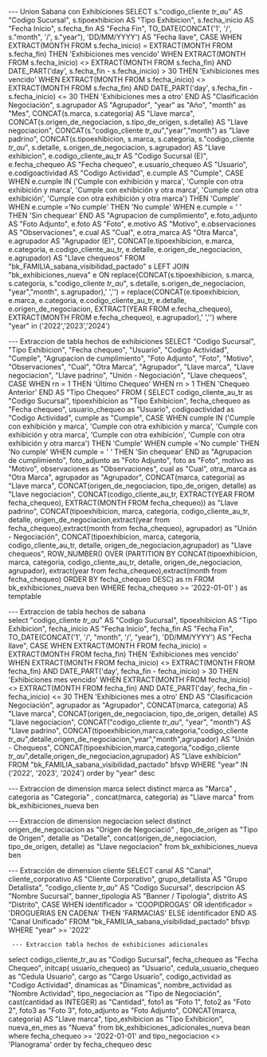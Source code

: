 --- Union Sabana con Exhibiciones
SELECT
    s."codigo_cliente _tr_au_" AS "Codigo Sucursal",
    s.tipoexhibicion AS "Tipo Exhibicion",
    s.fecha_inicio AS "Fecha Inicio",
    s.fecha_fin AS "Fecha Fin",
    TO_DATE(CONCAT('1', '/', s."month", '/', s."year"), 'DD/MM/YYYY') AS "Fecha llave",
    CASE
        WHEN EXTRACT(MONTH FROM s.fecha_inicio) = EXTRACT(MONTH FROM s.fecha_fin) THEN 'Exhibiciones mes vencido'
        WHEN EXTRACT(MONTH FROM s.fecha_inicio) <> EXTRACT(MONTH FROM s.fecha_fin) AND DATE_PART('day', s.fecha_fin - s.fecha_inicio) > 30 THEN 'Exhibiciones mes vencido'
        WHEN EXTRACT(MONTH FROM s.fecha_inicio) <> EXTRACT(MONTH FROM s.fecha_fin) AND DATE_PART('day', s.fecha_fin - s.fecha_inicio) <= 30 THEN 'Exhibiciones mes a otro'
    END AS "Clasificación Negociación",
    s.agrupador AS "Agrupador",
    "year" as "Año",
    "month" as "Mes",
    CONCAT(s.marca, s.categoria) AS "Llave marca",
    CONCAT(s.origen_de_negociacion, s.tipo_de_origen, s.detalle) AS "Llave negociacion",
    CONCAT(s."codigo_cliente _tr_au_","year","month") as "Llave padrino",
    CONCAT(s.tipoexhibicion, s.marca, s.categoria, s."codigo_cliente _tr_au_", s.detalle, s.origen_de_negociacion, s.agrupador) AS "Llave exhibicion",
    e.codigo_cliente_au_tr AS "Codigo Sucursal (E)",
    e.fecha_chequeo AS "Fecha chequeo",
    e.usuario_chequeo AS "Usuario",
    e.codigoactividad AS "Codigo Actividad",
    e.cumple AS "Cumple",
    CASE
        WHEN e.cumple IN ('Cumple con exhibición y marca', 'Cumple con otra exhibición y marca', 'Cumple con exhibición y otra marca', 'Cumple con otra exhibición', 'Cumple con otra exhibición y otra marca') THEN 'Cumple'
        WHEN e.cumple ='No cumple' THEN 'No cumple'
        WHEN e.cumple = ' ' THEN 'Sin chequear'
    END AS "Agrupacion de cumplimiento",
    e.foto_adjunto AS "Foto Adjunto",
    e.foto AS "Foto",
    e.motivo AS "Motivo",
    e.observaciones AS "Observaciones",
    e.cual AS "Cual",
    e.otra_marca AS "Otra Marca",
    e.agrupador AS "Agrupador (E)",
    CONCAT(e.tipoexhibicion, e.marca, e.categoria, e.codigo_cliente_au_tr, e.detalle, e.origen_de_negociacion, e.agrupador) AS "Llave chequeos"
FROM
    "bk_FAMILIA_sabana_visibilidad_pactado" s
LEFT JOIN
    "bk_exhibiciones_nueva" e
ON
    replace(CONCAT(s.tipoexhibicion, s.marca, s.categoria, s."codigo_cliente _tr_au_", s.detalle, s.origen_de_negociacion, "year","month", s.agrupador),' ','')
    =
    replace(CONCAT(e.tipoexhibicion, e.marca, e.categoria, e.codigo_cliente_au_tr, e.detalle, e.origen_de_negociacion,
    EXTRACT(YEAR FROM e.fecha_chequeo), EXTRACT(MONTH FROM e.fecha_chequeo), e.agrupador),' ','')
    where "year" in ('2022','2023','2024')




--- Extraccion de tabla hechos de exhibiciones
SELECT 
    "Codigo Sucursal",
    "Tipo Exhibicion",
    "Fecha chequeo",
    "Usuario",
    "Codigo Actividad",
    "Cumple",
    "Agrupacion de cumplimiento",
    "Foto Adjunto",
    "Foto",
    "Motivo",
    "Observaciones",
    "Cual",
    "Otra Marca",
    "Agrupador",
    "Llave marca",
    "Llave negociacion",
    "Llave padrino",
    "Unión - Negociación",
    "Llave chequeos",
    CASE 
        WHEN rn = 1 THEN 'Último Chequeo'
        WHEN rn > 1 THEN 'Chequeo Anterior'
    END AS "Tipo Chequeo"
FROM 
     (
    SELECT 
        codigo_cliente_au_tr  as "Codigo Sucursal",
        tipoexhibicion as "Tipo Exhibicion",
        fecha_chequeo as "Fecha chequeo",
        usuario_chequeo as "Usuario",
        codigoactividad as "Codigo Actividad",
        cumple as "Cumple",
        CASE 
            WHEN cumple IN ('Cumple con exhibición y marca', 'Cumple con otra exhibición y marca', 'Cumple con exhibición y otra marca', 'Cumple con otra exhibición', 'Cumple con otra exhibición y otra marca') THEN 'Cumple'
            WHEN cumple ='No cumple' THEN 'No cumple'
            WHEN cumple = ' ' THEN 'Sin chequear' 
        END as "Agrupacion de cumplimiento",
        foto_adjunto as "Foto Adjunto",
        foto as "Foto",
        motivo as "Motivo",
        observaciones as "Observaciones",
        cual as "Cual",
        otra_marca as "Otra Marca",
        agrupador as "Agrupador",
        CONCAT(marca, categoria) as "Llave marca",
        CONCAT(origen_de_negociacion, tipo_de_origen, detalle) as "Llave negociacion",
        CONCAT(codigo_cliente_au_tr, EXTRACT(YEAR FROM fecha_chequeo), EXTRACT(MONTH FROM fecha_chequeo)) as "Llave padrino",
        CONCAT(tipoexhibicion, marca, categoria, codigo_cliente_au_tr, detalle, origen_de_negociacion,extract(year from fecha_chequeo),extract(month from fecha_chequeo), agrupador) as "Unión - Negociación",
        CONCAT(tipoexhibicion, marca, categoria, codigo_cliente_au_tr, detalle, origen_de_negociacion,agrupador) as "Llave chequeos",
        ROW_NUMBER() OVER (PARTITION BY CONCAT(tipoexhibicion, marca, categoria, codigo_cliente_au_tr, detalle, origen_de_negociacion, agrupador),
        extract(year from fecha_chequeo),extract(month from fecha_chequeo) ORDER BY fecha_chequeo DESC) as rn
    FROM
        bk_exhibiciones_nueva ben 
    WHERE 
        fecha_chequeo >= '2022-01-01'
) as temptable

	
	
--- Extraccion de tabla hechos de sabana	
select
    "codigo_cliente _tr_au_" AS "Codigo Sucursal",
    tipoexhibicion AS "Tipo Exhibicion",
    fecha_inicio AS "Fecha Inicio",
    fecha_fin AS "Fecha Fin",
    TO_DATE(CONCAT('1', '/', "month", '/', "year"), 'DD/MM/YYYY') AS "Fecha llave",
    CASE
        WHEN EXTRACT(MONTH FROM fecha_inicio) = EXTRACT(MONTH FROM fecha_fin) THEN 'Exhibiciones mes vencido'
        WHEN EXTRACT(MONTH FROM fecha_inicio) <> EXTRACT(MONTH FROM fecha_fin) AND DATE_PART('day', fecha_fin - fecha_inicio) > 30 THEN 'Exhibiciones mes vencido'
        WHEN EXTRACT(MONTH FROM fecha_inicio) <> EXTRACT(MONTH FROM fecha_fin) AND DATE_PART('day', fecha_fin - fecha_inicio) <= 30 THEN 'Exhibiciones mes a otro'
    END AS "Clasificación Negociación",
    agrupador as "Agrupador",
    CONCAT(marca, categoria) AS "Llave marca",
    CONCAT(origen_de_negociacion, tipo_de_origen, detalle) AS "Llave negociacion",
    CONCAT("codigo_cliente _tr_au_", "year", "month") AS "Llave padrino",
    CONCAT(tipoexhibicion,marca,categoria,"codigo_cliente _tr_au_",detalle,origen_de_negociacion,"year","month",agrupador) AS "Unión - Chequeos",
    CONCAT(tipoexhibicion,marca,categoria,"codigo_cliente _tr_au_",detalle,origen_de_negociacion,agrupador) AS "Llave exhibicion"
FROM
    "bk_FAMILIA_sabana_visibilidad_pactado" bfsvp
WHERE
    "year" IN ('2022', '2023', '2024')
 order by "year" desc
    

	
--- Extraccion de dimension marca
select
	distinct marca as "Marca" ,
	categoria as "Categoria" ,
	concat(marca,
	categoria) as "Llave marca"
from
	bk_exhibiciones_nueva ben

--- Extraccion de dimension negociacion
select distinct 
	origen_de_negociacion as "Origen de Negociació" ,
	tipo_de_origen as "Tipo de Origen",
	detalle as "Detalle",
	concat(origen_de_negociacion,
	tipo_de_origen,
	detalle) as "Llave negociacion"
from
	bk_exhibiciones_nueva ben

--- Extracción de dimension cliente
SELECT
    canal AS "Canal",
    cliente_corporativo AS "Cliente Corporativo",
    grupo_detallista AS "Grupo Detallista",
    "codigo_cliente _tr_au_"  AS "Codigo Sucursal",
    descripcion AS "Nombre Sucursal",
    banner_tipologia AS "Banner / Tipologia",
    distrito AS "Distrito",
    CASE
        WHEN identificador = 'COOPIDROGAS' OR identificador = 'DROGUERIAS EN CADENA' THEN 'FARMACIAS'
        ELSE identificador
    END AS "Canal Unificado"
FROM
    "bk_FAMILIA_sabana_visibilidad_pactado" bfsvp 
WHERE
    "year" >= '2022'

     --- Extraccion tabla hechos de exhibiciones adicionales
    
  select 
  	codigo_cliente_tr_au as "Codigo Sucursal",
  	fecha_chequeo as "Fecha Chequeo",
  	initcap( usuario_chequeo) as "Usuario",
  	cedula_usuario_chequeo as "Cedula Usuario",
  	cargo as "Cargo Usuario",
  	codigo_actividad as "Codigo Actividad",
  	dinamicas as "Dinamicas",
  	nombre_actividad as "Nombre Actividad",
  	tipo_negociacion as "Tipo de Negociación",
  	cast(cantidad as INTEGER) as "Cantidad",
  	foto1 as "Foto 1",
  	foto2 as "Foto 2",
  	foto3 as "Foto 3",
  	foto_adjunto as "Foto Adjunto",
  	CONCAT(marca, categoria) AS "Llave marca",
  	tipo_exhibicion as "Tipo Exhibicion",
  	nueva_en_mes as "Nueva"
  from bk_exhibiciones_adicionales_nueva bean 
  where fecha_chequeo >= '2022-01-01' and tipo_negociacion <> 'Planograma'
  order by fecha_chequeo desc

